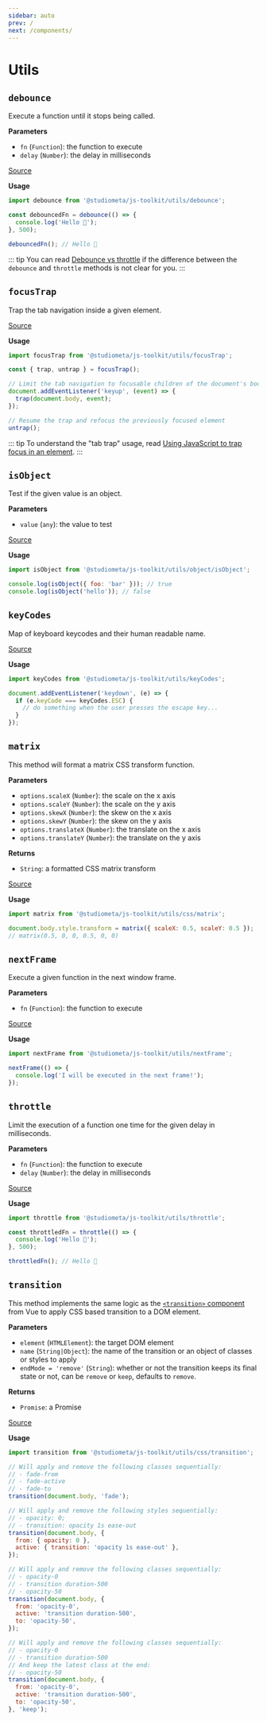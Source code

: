 ```yaml
---
sidebar: auto
prev: /
next: /components/
---
```


# Utils

## `debounce`

Execute a function until it stops being called.

**Parameters**

- `fn` (`Function`): the function to execute
- `delay` (`Number`): the delay in milliseconds

[Source](https://github.com/studiometa/js-toolkit/blob/master/src/utils/debounce.js)

**Usage**

```js
import debounce from '@studiometa/js-toolkit/utils/debounce';

const debouncedFn = debounce(() => {
  console.log('Hello 👋');
}, 500);

debouncedFn(); // Hello 👋
```

::: tip
You can read [Debounce vs throttle](https://redd.one/blog/debounce-vs-throttle) if the difference between the `debounce` and `throttle` methods is not clear for you.
:::

## `focusTrap`

Trap the tab navigation inside a given element.

[Source](https://github.com/studiometa/js-toolkit/blob/master/src/utils/focusTrap.js)

**Usage**

```js
import focusTrap from '@studiometa/js-toolkit/utils/focusTrap';

const { trap, untrap } = focusTrap();

// Limit the tab navigation to focusable children of the document's body
document.addEventListener('keyup', (event) => {
  trap(document.body, event);
});

// Resume the trap and refocus the previously focused element
untrap();
```

::: tip
To understand the "tab trap" usage, read [Using JavaScript to trap focus in an element](https://hiddedevries.nl/en/blog/2017-01-29-using-javascript-to-trap-focus-in-an-element).
:::

## `isObject`

Test if the given value is an object.

**Parameters**

- `value` (`any`): the value to test

[Source](https://github.com/studiometa/js-toolkit/blob/master/src/utils/object/isObject.js)

**Usage**

```js
import isObject from '@studiometa/js-toolkit/utils/object/isObject';

console.log(isObject({ foo: 'bar' })); // true
console.log(isObject('hello')); // false
```


## `keyCodes`

Map of keyboard keycodes and their human readable name.

[Source](https://github.com/studiometa/js-toolkit/blob/master/src/utils/keyCodes.js)

**Usage**

```js
import keyCodes from '@studiometa/js-toolkit/utils/keyCodes';

document.addEventListener('keydown', (e) => {
  if (e.keyCode === keyCodes.ESC) {
    // do something when the user presses the escape key...
  }
});
```

## `matrix`

This method will format a matrix CSS transform function.

**Parameters**

- `options.scaleX` (`Number`): the scale on the x axis
- `options.scaleY` (`Number`): the scale on the y axis
- `options.skewX` (`Number`): the skew on the x axis
- `options.skewY` (`Number`): the skew on the y axis
- `options.translateX` (`Number`): the translate on the x axis
- `options.translateY` (`Number`): the translate on the y axis

**Returns**

- `String`: a formatted CSS matrix transform

[Source](https://github.com/studiometa/js-toolkit/blob/master/src/utils/css/matrix.js)

**Usage**
```js
import matrix from '@studiometa/js-toolkit/utils/css/matrix';

document.body.style.transform = matrix({ scaleX: 0.5, scaleY: 0.5 });
// matrix(0.5, 0, 0, 0.5, 0, 0)
```

## `nextFrame`

Execute a given function in the next window frame.

**Parameters**

- `fn` (`Function`): the function to execute

[Source](https://github.com/studiometa/js-toolkit/blob/master/src/utils/nextFrame.js)

**Usage**

```js
import nextFrame from '@studiometa/js-toolkit/utils/nextFrame';

nextFrame(() => {
  console.log('I will be executed in the next frame!');
});
```

## `throttle`

Limit the execution of a function one time for the given delay in milliseconds.

**Parameters**

- `fn` (`Function`): the function to execute
- `delay` (`Number`): the delay in milliseconds

[Source](https://github.com/studiometa/js-toolkit/blob/master/src/utils/throttle.js)

**Usage**

```js
import throttle from '@studiometa/js-toolkit/utils/throttle';

const throttledFn = throttle(() => {
  console.log('Hello 👋');
}, 500);

throttledFn(); // Hello 👋
```

## `transition`

This method implements the same logic as the [`<transition>` component](https://vuejs.org/v2/api/#transition) from Vue to apply CSS based transition to a DOM element.

**Parameters**

- `element` (`HTMLElement`): the target DOM element
- `name` (`String|Object`): the name of the transition or an object of classes or styles to apply
- `endMode = 'remove'` (`String`): whether or not the transition keeps its final state or not, can be `remove` or `keep`, defaults to `remove`.

**Returns**

- `Promise`: a Promise

[Source](https://github.com/studiometa/js-toolkit/blob/master/src/utils/css/transition.js)

**Usage**
```js
import transition from '@studiometa/js-toolkit/utils/css/transition';

// Will apply and remove the following classes sequentially:
// - fade-from
// - fade-active
// - fade-to
transition(document.body, 'fade');

// Will apply and remove the following styles sequentially:
// - opacity: 0;
// - transition: opacity 1s ease-out
transition(document.body, {
  from: { opacity: 0 },
  active: { transition: 'opacity 1s ease-out' },
});

// Will apply and remove the following classes sequentially:
// - opacity-0
// - transition duration-500
// - opacity-50
transition(document.body, {
  from: 'opacity-0',
  active: 'transition duration-500',
  to: 'opacity-50',
});

// Will apply and remove the following classes sequentially:
// - opacity-0
// - transition duration-500
// And keep the latest class at the end:
// - opacity-50
transition(document.body, {
  from: 'opacity-0',
  active: 'transition duration-500',
  to: 'opacity-50',
}, 'keep');
```
